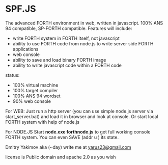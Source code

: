 SPF.JS
======

The advanced FORTH environment in web, written in javascript. 100% ANS 94 compatible, SP-FORTH compatible.
Features will include:

- write FORTH system in FORTH itself, not javascript
- ability to use FORTH code from node.js to write server side FORTH applications
- web console
- ability to save and load binary FORTH image
- ability to write javascript code within a FORTH code


status:

- 100% virtual machine
- 100%  target compiler
- 100%  ANS 94 wordset
- 90%   web console

For WEB:
Just run a http server (you can use simple node.js server via start_server.bat) and load it in browser and look at console.
Or start local FORTH system with help of node.js

For NODE.JS
Start <b>node.exe forthnode.js</b> to get full working console FORTH system. You can even SAVE (addr u )  its state.

Dmitry Yakimov aka (~day)
write me at yarus23@gmail.com

license is Public domain and apache 2.0 as you wish
